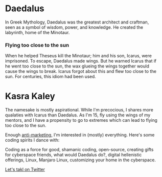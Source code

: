 # Daedalus
In Greek Mythology, Daedalus was the greatest architect and craftman, seen as a symbol of wisdom, power, and knowledge. He created the labyrinth, home of the Minotaur. 
### Flying too close to the sun
When he helped Theseus kill the Minotaur; him and his son, Icarus, were imprisoned. To escape, Daedalus made wings. But he warned Icarus that if he went too close to the sun, the wax glueing the wings together would cause the wings to break. Icarus forgot about this and flew too close to the sun. For centuries, this idiom had been used.

# Kasra Kaley
The namesake is mostly aspirational. While I'm precocious, I shares more qualaties with Icarus than Daedalus. As I'm 15, fly using the wings of my mentors, and I have a propensity to go to extremes which can lead to flying too close to the sun.

Enough [anti-marketing](https://notes.andymatuschak.org/z4bK6LaSBRetDzuYkeCs3A8mJ8DufTbK4o6FS), I'm interested in (mostly) everything. Here's some coding spirits I dance with:

Coding as a force for good, shamanic coding, open-source, creating gifts for cyberspace friends, what would Daedalus do?, digital hellenistic offerings, Linux, Manjaro Linux, customizing your home in the cyberspace.

[Let's takl on Twitter](https://twitter.com/kasrakaley)
